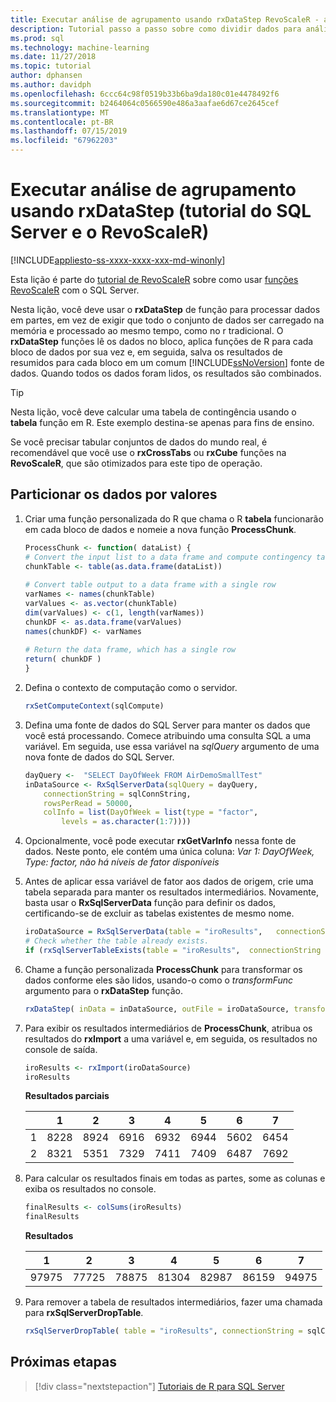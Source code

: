 ```yaml
---
title: Executar análise de agrupamento usando rxDataStep RevoScaleR - aprendizagem de máquina do SQL Server
description: Tutorial passo a passo sobre como dividir dados para análise distribuída usando a linguagem R no SQL Server.
ms.prod: sql
ms.technology: machine-learning
ms.date: 11/27/2018
ms.topic: tutorial
author: dphansen
ms.author: davidph
ms.openlocfilehash: 6ccc64c98f0519b33b6ba9da180c01e4478492f6
ms.sourcegitcommit: b2464064c0566590e486a3aafae6d67ce2645cef
ms.translationtype: MT
ms.contentlocale: pt-BR
ms.lasthandoff: 07/15/2019
ms.locfileid: "67962203"
---
```

# <a name="perform-chunking-analysis-using-rxdatastep-sql-server-and-revoscaler-tutorial"></a>Executar análise de agrupamento usando rxDataStep (tutorial do SQL Server e o RevoScaleR)
[!INCLUDE[appliesto-ss-xxxx-xxxx-xxx-md-winonly](../../includes/appliesto-ss-xxxx-xxxx-xxx-md-winonly.md)]

Esta lição é parte do [tutorial de RevoScaleR](deepdive-data-science-deep-dive-using-the-revoscaler-packages.md) sobre como usar [funções RevoScaleR](https://docs.microsoft.com/machine-learning-server/r-reference/revoscaler/revoscaler) com o SQL Server.

Nesta lição, você deve usar o **rxDataStep** de função para processar dados em partes, em vez de exigir que todo o conjunto de dados ser carregado na memória e processado ao mesmo tempo, como no r tradicional. O **rxDataStep** funções lê os dados no bloco, aplica funções de R para cada bloco de dados por sua vez e, em seguida, salva os resultados de resumidos para cada bloco em um comum [!INCLUDE[ssNoVersion](../../includes/ssnoversion-md.md)] fonte de dados. Quando todos os dados foram lidos, os resultados são combinados.

> [!TIP]
> Nesta lição, você deve calcular uma tabela de contingência usando o **tabela** função em R. Este exemplo destina-se apenas para fins de ensino. 
> 
> Se você precisar tabular conjuntos de dados do mundo real, é recomendável que você use o **rxCrossTabs** ou **rxCube** funções na **RevoScaleR**, que são otimizados para este tipo de operação.

## <a name="partition-data-by-values"></a>Particionar os dados por valores

1. Criar uma função personalizada do R que chama o R **tabela** funcionarão em cada bloco de dados e nomeie a nova função **ProcessChunk**.
  
    ```R
    ProcessChunk <- function( dataList) {
    # Convert the input list to a data frame and compute contingency table
    chunkTable <- table(as.data.frame(dataList))
  
    # Convert table output to a data frame with a single row
    varNames <- names(chunkTable)
    varValues <- as.vector(chunkTable)
    dim(varValues) <- c(1, length(varNames))
    chunkDF <- as.data.frame(varValues)
    names(chunkDF) <- varNames
  
    # Return the data frame, which has a single row
    return( chunkDF )
    }
    ```

2. Defina o contexto de computação como o servidor.
  
    ```R
    rxSetComputeContext(sqlCompute)
    ```
  
3. Defina uma fonte de dados do SQL Server para manter os dados que você está processando. Comece atribuindo uma consulta SQL a uma variável. Em seguida, use essa variável na *sqlQuery* argumento de uma nova fonte de dados do SQL Server.
  
    ```R
    dayQuery <-  "SELECT DayOfWeek FROM AirDemoSmallTest"
    inDataSource <- RxSqlServerData(sqlQuery = dayQuery,
        connectionString = sqlConnString,
        rowsPerRead = 50000,
        colInfo = list(DayOfWeek = list(type = "factor",
            levels = as.character(1:7))))
    ```

4. Opcionalmente, você pode executar **rxGetVarInfo** nessa fonte de dados. Neste ponto, ele contém uma única coluna: *Var 1: DayOfWeek, Type: factor, não há níveis de fator disponíveis*
     
5. Antes de aplicar essa variável de fator aos dados de origem, crie uma tabela separada para manter os resultados intermediários. Novamente, basta usar o **RxSqlServerData** função para definir os dados, certificando-se de excluir as tabelas existentes de mesmo nome.
  
    ```R
    iroDataSource = RxSqlServerData(table = "iroResults",   connectionString = sqlConnString)
    # Check whether the table already exists.
    if (rxSqlServerTableExists(table = "iroResults",  connectionString = sqlConnString))  { rxSqlServerDropTable( table = "iroResults", connectionString = sqlConnString) }
    ```
  
7.  Chame a função personalizada **ProcessChunk** para transformar os dados conforme eles são lidos, usando-o como o *transformFunc* argumento para o **rxDataStep** função.
  
    ```R
    rxDataStep( inData = inDataSource, outFile = iroDataSource, transformFunc = ProcessChunk, overwrite = TRUE)
    ```
  
8.  Para exibir os resultados intermediários de **ProcessChunk**, atribua os resultados do **rxImport** a uma variável e, em seguida, os resultados no console de saída.
  
    ```R
    iroResults <- rxImport(iroDataSource)
    iroResults
    ```

    **Resultados parciais**

    |      |    1  |   2   |  3   |  4   |  5  |   6   |  7 |
    | --- | ---  | --- | ---  |  ---  | ---  | ---  | --- |
    | 1 | 8228 | 8924 | 6916 | 6932 | 6944 | 5602 | 6454 |
    | 2  | 8321  | 5351 | 7329 | 7411 | 7409 | 6487 | 7692 |

9. Para calcular os resultados finais em todas as partes, some as colunas e exiba os resultados no console.

    ```R
    finalResults <- colSums(iroResults)
    finalResults
    ```

    **Resultados**

    1  |   2  |   3  |   4  |   5  |   6  |   7
    ---  |   ---  |   ---  |   ---  |   ---  |   ---  |   ---
    97975 | 77725 | 78875 | 81304 | 82987 | 86159 | 94975 

10. Para remover a tabela de resultados intermediários, fazer uma chamada para **rxSqlServerDropTable**.
  
    ```R
    rxSqlServerDropTable( table = "iroResults", connectionString = sqlConnString)
    ```

## <a name="next-steps"></a>Próximas etapas

> [!div class="nextstepaction"]
> [Tutoriais de R para SQL Server](sql-server-r-tutorials.md)
